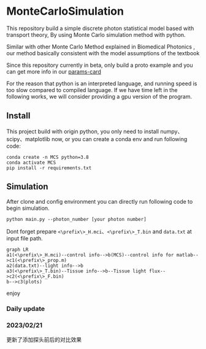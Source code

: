 # MonteCarloSimulation

This repository build a simple discrete photon statistical model based with transport theory, By using Monte Carlo simulation method with python.

Similar with other Monte Carlo Method explained  in Biomedical Photonics , our method basically consistent with the model assumptions of the textbook

Since this repository currently in beta, only build a proto example and you can get more info in our [params-card](./docs/params.md)

For the reason that python is an interpreted language, and running speed is too slow compared to compiled language. If we have time left in the following works, we will consider providing a gpu version of the program.

## Install

This project build with origin python, you only need to install numpy、scipy、matplotlib now, or you can create a conda env and run following code:

```
conda create -n MCS python=3.8
conda activate MCS
pip install -r requirements.txt
```

## Simulation

After clone and config environment you can directly run following code to begin simulation.

```
python main.py --photon_number [your photon number]
```

Dont forget prepare `<\prefix\>_H.mci`、`<\prefix\>_T.bin` and `data.txt` at input file path.

```mermaid
graph LR
a1(<\prefix\>_H.mci)--control info-->b(MCS)--control info for matlab-->c1(<\prefix\>_prop.m)
a2(data.txt)--light info-->b
a3(<\prefix\>_T.bin)--Tissue info-->b--Tissue light flux-->c2(<\prefix\>_F.bin)
b-->c3(plots)
```

enjoy

### Daily update

### 2023/02/21

更新了添加探头前后的对比效果